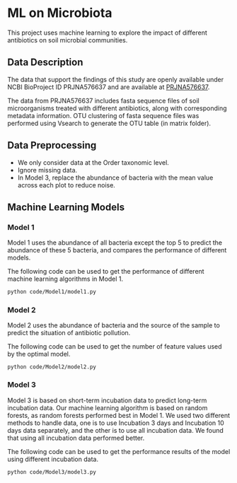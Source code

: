 # ML on Microbiota
This project uses machine learning to explore the impact of different antibiotics on soil microbial communities.
## Data Description

The data that support the findings of this study are openly available under NCBI BioProject ID PRJNA576637 and are available at [PRJNA576637](https://www.ncbi.nlm.nih.gov/bioproject/PRJNA576637).

The data from PRJNA576637 includes fasta sequence files of soil microorganisms treated with different antibiotics, along with corresponding metadata information. OTU clustering of fasta sequence files was performed using Vsearch to generate the OTU table (in matrix folder).

## Data Preprocessing

+ We only consider data at the Order taxonomic level.
+ Ignore missing data.
+ In Model 3, replace the abundance of bacteria with the mean value across each plot to reduce noise.

## Machine Learning Models

### Model 1

Model 1 uses the abundance of all bacteria except the top 5 to predict the abundance of these 5 bacteria, and compares the performance of different models.

The following code can be used to get the performance of different machine learning algorithms in Model 1.

```bash
python code/Model1/model1.py
```


### Model 2

Model 2 uses the abundance of bacteria and the source of the sample to predict the situation of antibiotic pollution.

The following code can be used to get the number of feature values used by the optimal model.

```
python code/Model2/model2.py
```

### Model 3

Model 3 is based on short-term incubation data to predict long-term incubation data. Our machine learning algorithm is based on random forests, as random forests performed best in Model 1. We used two different methods to handle data, one is to use Incubation 3 days and Incubation 10 days data separately, and the other is to use all incubation data. We found that using all incubation data performed better.

The following code can be used to get the performance results of the model using different incubation data.

```
python code/Model3/model3.py
```